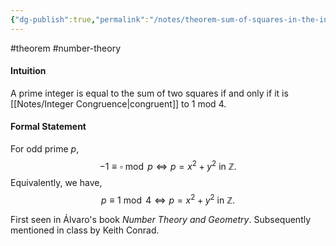 ```yaml
---
{"dg-publish":true,"permalink":"/notes/theorem-sum-of-squares-in-the-integers/"}
---
```


#theorem #number-theory 

#### Intuition
A prime integer is equal to the sum of two squares if and only if it is [[Notes/Integer Congruence\|congruent]] to $1$ mod $4$.

#### Formal Statement
For odd prime $p$,
$$
-1\equiv \square \bmod p \iff p =x^2 + y^2 \text{ in } \mathbb{Z}.
$$
Equivalently, we have,
$$
p\equiv 1 \bmod 4 \iff p = x^2 + y^2 \text{ in } \mathbb{Z}.
$$

First seen in Álvaro's book *Number Theory and Geometry*.
Subsequently mentioned in class by Keith Conrad.